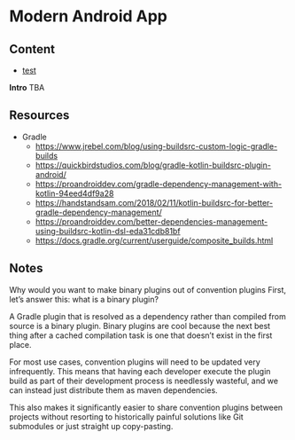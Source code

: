 # Modern Android App


## Content
- [test](#Resources)

**Intro**
TBA


## Resources

* Gradle
  * https://www.jrebel.com/blog/using-buildsrc-custom-logic-gradle-builds
  * https://quickbirdstudios.com/blog/gradle-kotlin-buildsrc-plugin-android/
  * https://proandroiddev.com/gradle-dependency-management-with-kotlin-94eed4df9a28
  * https://handstandsam.com/2018/02/11/kotlin-buildsrc-for-better-gradle-dependency-management/
  * https://proandroiddev.com/better-dependencies-management-using-buildsrc-kotlin-dsl-eda31cdb81bf
  * https://docs.gradle.org/current/userguide/composite_builds.html

## Notes



Why would you want to make binary plugins out of convention plugins
First, let’s answer this: what is a binary plugin?

A Gradle plugin that is resolved as a dependency rather than compiled from source is a binary plugin. Binary plugins are cool because the next best thing after a cached compilation task is one that doesn’t exist in the first place.

For most use cases, convention plugins will need to be updated very infrequently. This means that having each developer execute the plugin build as part of their development process is needlessly wasteful, and we can instead just distribute them as maven dependencies.

This also makes it significantly easier to share convention plugins between projects without resorting to historically painful solutions like Git submodules or just straight up copy-pasting.


